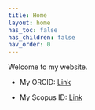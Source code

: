 ```yaml
---
title: Home
layout: home
has_toc: false
has_children: false
nav_order: 0
---
```

<!-- <style> -->
<!--   body { -->
<!--     background-image: url('assets/images/Saekano/image1.jpg'); -->
<!--     background-size: cover; -->
<!--     background-repeat: no-repeat; -->
<!--     background-position: center; -->
<!--     color: dark; /* Optional: makes text readable on dark backgrounds */ -->
<!--   } -->
<!-- </style> -->

<canvas class="jump-animation"></canvas>

Welcome to my website.

- My ORCID: [Link](https://orcid.org/0009-0008-9914-5504)

- My Scopus ID: [Link](https://www.scopus.com/authid/detail.uri?authorId=57215284775)

